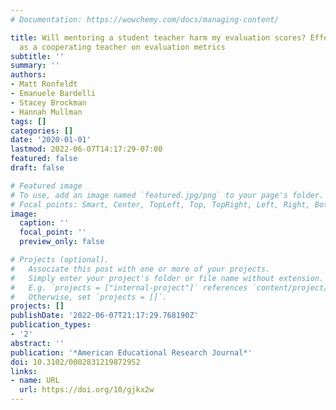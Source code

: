 ```yaml
---
# Documentation: https://wowchemy.com/docs/managing-content/

title: Will mentoring a student teacher harm my evaluation scores? Effects of serving
  as a cooperating teacher on evaluation metrics
subtitle: ''
summary: ''
authors:
- Matt Ronfeldt
- Emanuele Bardelli
- Stacey Brockman
- Hannah Mullman
tags: []
categories: []
date: '2020-01-01'
lastmod: 2022-06-07T14:17:29-07:00
featured: false
draft: false

# Featured image
# To use, add an image named `featured.jpg/png` to your page's folder.
# Focal points: Smart, Center, TopLeft, Top, TopRight, Left, Right, BottomLeft, Bottom, BottomRight.
image:
  caption: ''
  focal_point: ''
  preview_only: false

# Projects (optional).
#   Associate this post with one or more of your projects.
#   Simply enter your project's folder or file name without extension.
#   E.g. `projects = ["internal-project"]` references `content/project/deep-learning/index.md`.
#   Otherwise, set `projects = []`.
projects: []
publishDate: '2022-06-07T21:17:29.768190Z'
publication_types:
- '2'
abstract: ''
publication: '*American Educational Research Journal*'
doi: 10.3102/0002831219872952
links:
- name: URL
  url: https://doi.org/10/gjkx2w
---
```

